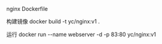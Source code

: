 nginx Dockerfile


构建镜像
docker build -t yc/nginx:v1 .


运行
docker run --name webserver -d -p 83:80 yc/nginx:v1

